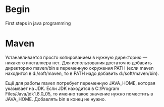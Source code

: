 # Begin
First steps in java programming 

# Maven
  Устанавливается просто копированием в нужную директорию — никакого инсталлера нет. Для использования достаточно добавить директорию maven/bin в переменную окружения PATH (если maven находится в d:/soft/maven, то в PATH надо добавить d:/soft/maven/bin).
 
 Ещё для работы maven потребует переменную JAVA_HOME, которая указывает на JDK. Если JDK находится в C:/Program Files/Java/jdk1.8.0_05, то именно такое значение нужно поместить в JAVA_HOME. Добавлять bin в конец не нужно.

